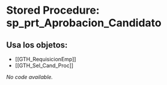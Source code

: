 # Stored Procedure: sp_prt_Aprobacion_Candidato

## Usa los objetos:
- [[GTH_RequisicionEmp]]
- [[GTH_Sel_Cand_Proc]]

*No code available.*
